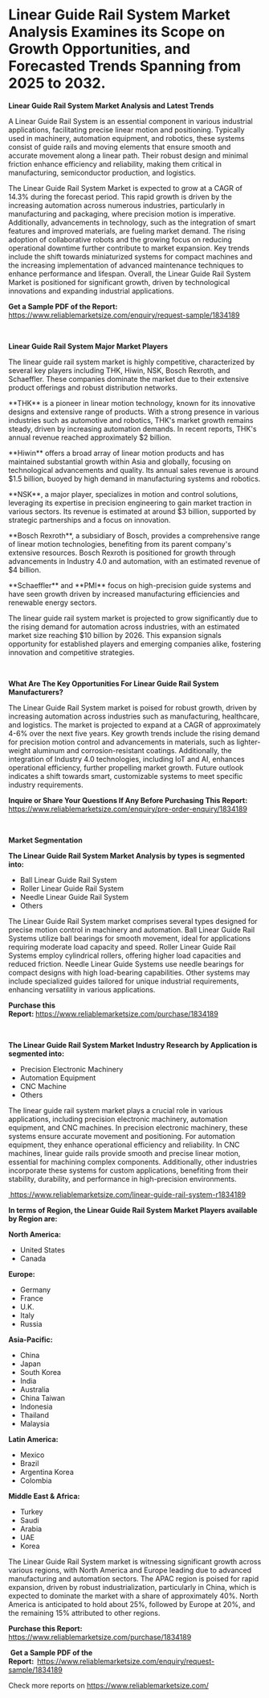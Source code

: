 <p><h1>Linear Guide Rail System Market Analysis Examines its Scope on Growth Opportunities, and Forecasted Trends Spanning from 2025 to 2032.</h1></p><p><strong>Linear Guide Rail System Market Analysis and Latest Trends</strong></p>
<p><p>A Linear Guide Rail System is an essential component in various industrial applications, facilitating precise linear motion and positioning. Typically used in machinery, automation equipment, and robotics, these systems consist of guide rails and moving elements that ensure smooth and accurate movement along a linear path. Their robust design and minimal friction enhance efficiency and reliability, making them critical in manufacturing, semiconductor production, and logistics.</p><p>The Linear Guide Rail System Market is expected to grow at a CAGR of 14.3% during the forecast period. This rapid growth is driven by the increasing automation across numerous industries, particularly in manufacturing and packaging, where precision motion is imperative. Additionally, advancements in technology, such as the integration of smart features and improved materials, are fueling market demand. The rising adoption of collaborative robots and the growing focus on reducing operational downtime further contribute to market expansion. Key trends include the shift towards miniaturized systems for compact machines and the increasing implementation of advanced maintenance techniques to enhance performance and lifespan. Overall, the Linear Guide Rail System Market is positioned for significant growth, driven by technological innovations and expanding industrial applications.</p></p>
<p><strong>Get a Sample PDF of the Report:&nbsp;</strong> <a href="https://www.reliablemarketsize.com/enquiry/request-sample/1834189?utm_campaign=1131&utm_medium=2&utm_source=Github&utm_content=ia&utm_term=22022025&utm_id=linear-guide-rail-system">https://www.reliablemarketsize.com/enquiry/request-sample/1834189</a></p>
<p>&nbsp;</p>
<p><strong>Linear Guide Rail System Major Market Players</strong></p>
<p><p>The linear guide rail system market is highly competitive, characterized by several key players including THK, Hiwin, NSK, Bosch Rexroth, and Schaeffler. These companies dominate the market due to their extensive product offerings and robust distribution networks.</p><p>**THK** is a pioneer in linear motion technology, known for its innovative designs and extensive range of products. With a strong presence in various industries such as automotive and robotics, THK's market growth remains steady, driven by increasing automation demands. In recent reports, THK's annual revenue reached approximately $2 billion.</p><p>**Hiwin** offers a broad array of linear motion products and has maintained substantial growth within Asia and globally, focusing on technological advancements and quality. Its annual sales revenue is around $1.5 billion, buoyed by high demand in manufacturing systems and robotics.</p><p>**NSK**, a major player, specializes in motion and control solutions, leveraging its expertise in precision engineering to gain market traction in various sectors. Its revenue is estimated at around $3 billion, supported by strategic partnerships and a focus on innovation.</p><p>**Bosch Rexroth**, a subsidiary of Bosch, provides a comprehensive range of linear motion technologies, benefiting from its parent company's extensive resources. Bosch Rexroth is positioned for growth through advancements in Industry 4.0 and automation, with an estimated revenue of $4 billion.</p><p>**Schaeffler** and **PMI** focus on high-precision guide systems and have seen growth driven by increased manufacturing efficiencies and renewable energy sectors.</p><p>The linear guide rail system market is projected to grow significantly due to the rising demand for automation across industries, with an estimated market size reaching $10 billion by 2026. This expansion signals opportunity for established players and emerging companies alike, fostering innovation and competitive strategies.</p></p>
<p>&nbsp;</p>
<p><strong>What Are The Key Opportunities For Linear Guide Rail System Manufacturers?</strong></p>
<p><p>The Linear Guide Rail System market is poised for robust growth, driven by increasing automation across industries such as manufacturing, healthcare, and logistics. The market is projected to expand at a CAGR of approximately 4-6% over the next five years. Key growth trends include the rising demand for precision motion control and advancements in materials, such as lighter-weight aluminum and corrosion-resistant coatings. Additionally, the integration of Industry 4.0 technologies, including IoT and AI, enhances operational efficiency, further propelling market growth. Future outlook indicates a shift towards smart, customizable systems to meet specific industry requirements.</p></p>
<p><strong>Inquire or Share Your Questions If Any Before Purchasing This Report:</strong> <a href="https://www.reliablemarketsize.com/enquiry/pre-order-enquiry/1834189?utm_campaign=1131&utm_medium=2&utm_source=Github&utm_content=ia&utm_term=22022025&utm_id=linear-guide-rail-system">https://www.reliablemarketsize.com/enquiry/pre-order-enquiry/1834189</a></p>
<p>&nbsp;</p>
<p><strong>Market Segmentation</strong></p>
<p><strong>The Linear Guide Rail System Market Analysis by types is segmented into:</strong></p>
<p><ul><li>Ball Linear Guide Rail System</li><li>Roller Linear Guide Rail System</li><li>Needle Linear Guide Rail System</li><li>Others</li></ul></p>
<p><p>The Linear Guide Rail System market comprises several types designed for precise motion control in machinery and automation. Ball Linear Guide Rail Systems utilize ball bearings for smooth movement, ideal for applications requiring moderate load capacity and speed. Roller Linear Guide Rail Systems employ cylindrical rollers, offering higher load capacities and reduced friction. Needle Linear Guide Systems use needle bearings for compact designs with high load-bearing capabilities. Other systems may include specialized guides tailored for unique industrial requirements, enhancing versatility in various applications.</p></p>
<p><strong>Purchase this Report:&nbsp;</strong><a href="https://www.reliablemarketsize.com/purchase/1834189?utm_campaign=1131&utm_medium=2&utm_source=Github&utm_content=ia&utm_term=22022025&utm_id=linear-guide-rail-system">https://www.reliablemarketsize.com/purchase/1834189</a></p>
<p>&nbsp;</p>
<p><strong>The Linear Guide Rail System Market Industry Research by Application is segmented into:</strong></p>
<p><ul><li>Precision Electronic Machinery</li><li>Automation Equipment</li><li>CNC Machine</li><li>Others</li></ul></p>
<p><p>The linear guide rail system market plays a crucial role in various applications, including precision electronic machinery, automation equipment, and CNC machines. In precision electronic machinery, these systems ensure accurate movement and positioning. For automation equipment, they enhance operational efficiency and reliability. In CNC machines, linear guide rails provide smooth and precise linear motion, essential for machining complex components. Additionally, other industries incorporate these systems for custom applications, benefiting from their stability, durability, and performance in high-precision environments.</p></p>
<p><a href="https://www.reliablemarketsize.com/linear-guide-rail-system-r1834189?utm_campaign=1131&utm_medium=2&utm_source=Github&utm_content=ia&utm_term=22022025&utm_id=linear-guide-rail-system">&nbsp;https://www.reliablemarketsize.com/linear-guide-rail-system-r1834189</a></p>
<p><strong>In terms of Region, the Linear Guide Rail System Market Players available by Region are:</strong></p>
<p>
    <p> <strong> North America: </strong>
        <ul>
            <li>United States</li>
            <li>Canada</li>
        </ul>
        </p> 
    <p> <strong> Europe: </strong>
        <ul>
            <li>Germany</li>
            <li>France</li>
            <li>U.K.</li>
            <li>Italy</li>
            <li>Russia</li>
        </ul>
        </p> 
    <p> <strong> Asia-Pacific: </strong>
        <ul>
            <li>China</li>
            <li>Japan</li>
            <li>South Korea</li>
            <li>India</li>
            <li>Australia</li>
            <li>China Taiwan</li>
            <li>Indonesia</li>
            <li>Thailand</li>
            <li>Malaysia</li>
        </ul>
        </p> 
    <p> <strong> Latin America: </strong>
        <ul>
            <li>Mexico</li>
            <li>Brazil</li>
            <li>Argentina Korea</li>
            <li>Colombia</li>
        </ul>
        </p> 
    <p> <strong> Middle East & Africa: </strong>
        <ul>
            <li>Turkey</li>
            <li>Saudi</li>
            <li>Arabia</li>
            <li>UAE</li>
            <li>Korea</li>
        </ul>
    </p>
    </p>
<p><p>The Linear Guide Rail System market is witnessing significant growth across various regions, with North America and Europe leading due to advanced manufacturing and automation sectors. The APAC region is poised for rapid expansion, driven by robust industrialization, particularly in China, which is expected to dominate the market with a share of approximately 40%. North America is anticipated to hold about 25%, followed by Europe at 20%, and the remaining 15% attributed to other regions.</p></p>
<p><strong>Purchase this Report: </strong><a href="https://www.reliablemarketsize.com/purchase/1834189?utm_campaign=1131&utm_medium=2&utm_source=Github&utm_content=ia&utm_term=22022025&utm_id=linear-guide-rail-system">https://www.reliablemarketsize.com/purchase/1834189</a></p>
<p>&nbsp;<strong>Get a Sample PDF of the Report:&nbsp;&nbsp;</strong><a href="https://www.reliablemarketsize.com/enquiry/request-sample/1834189?utm_campaign=1131&utm_medium=2&utm_source=Github&utm_content=ia&utm_term=22022025&utm_id=linear-guide-rail-system">https://www.reliablemarketsize.com/enquiry/request-sample/1834189</a></p>
<p><strong></strong></p>
<p>Check more reports on <a href="https://www.reliablemarketsize.com/?utm_campaign=1131&utm_medium=2&utm_source=Github&utm_content=ia&utm_term=22022025&utm_id=linear-guide-rail-system">https://www.reliablemarketsize.com/</a></p>